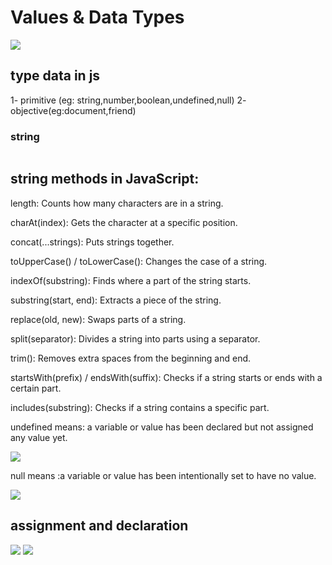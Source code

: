 # Values & Data Types
<img src="https://github.com/mahaalqerem/Mastering-JavaScript-in-20-Days/assets/138065974/442c46f7-4084-4be2-9be5-cad6cff3a571">

## type data in js
1- primitive (eg: string,number,boolean,undefined,null)
2- objective(eg:document,friend)

### string 

<img srg="https://github.com/mahaalqerem/Mastering-JavaScript-in-20-Days/assets/138065974/d7872925-2e72-46fe-99fc-fd175b34d643">

## string methods in JavaScript:
length: Counts how many characters are in a string.

charAt(index): Gets the character at a specific position.

concat(...strings): Puts strings together.

toUpperCase() / toLowerCase(): Changes the case of a string.

indexOf(substring): Finds where a part of the string starts.

substring(start, end): Extracts a piece of the string.

replace(old, new): Swaps parts of a string.

split(separator): Divides a string into parts using a separator.

trim(): Removes extra spaces from the beginning and end.

startsWith(prefix) / endsWith(suffix): Checks if a string starts or ends with a certain part.

includes(substring): Checks if a string contains a specific part.



undefined means: a variable or value has been declared but not assigned any value yet.

<img src="https://github.com/mahaalqerem/Mastering-JavaScript-in-20-Days/assets/138065974/2acfae50-d0ed-4229-ac9b-39d61c974614">

null means :a variable or value has been intentionally set to have no value.

<img src="https://github.com/mahaalqerem/Mastering-JavaScript-in-20-Days/assets/138065974/28010799-9a2f-499a-aa86-803ee931daba">

## assignment and declaration
<img src="https://github.com/mahaalqerem/Mastering-JavaScript-in-20-Days/assets/138065974/50632655-2b4b-4c71-bf26-184965dd5c90">

<img src="https://github.com/mahaalqerem/Mastering-JavaScript-in-20-Days/assets/138065974/168aa6be-6dd4-41ca-9913-4940810b241d">





